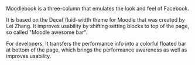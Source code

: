 Moodlebook is a three-column that emulates the look and feel of Facebook.

It is based on the Decaf fluid-width theme for Moodle that was created by Lei Zhang. It improves usability by shifting setting blocks to top of the page, so called "Moodle awesome bar".

For developers, It transfers the performance info into a colorful floated bar at bottom of the page, which brings the performance awareness as well as improves usability.
